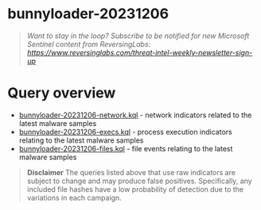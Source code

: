 # bunnyloader-20231206

> *Want to stay in the loop? Subscribe to be notified for new Microsoft Sentinel content from ReversingLabs: https://www.reversinglabs.com/threat-intel-weekly-newsletter-sign-up*

# Query overview

* [bunnyloader-20231206-network.kql](./bunnyloader-20231206-network.kql) - network indicators related to the latest malware samples
* [bunnyloader-20231206-execs.kql](./bunnyloader-20231206-execs.kql) - process execution indicators relating to the latest malware samples
* [bunnyloader-20231206-files.kql](./bunnyloader-20231206-files.kql) - file events relating to the latest malware samples

> **Disclaimer**
> The queries listed above that use raw indicators are subject to change and may produce false positives. Specifically, any included file hashes have a low probability of detection due to the variations in each campaign. 